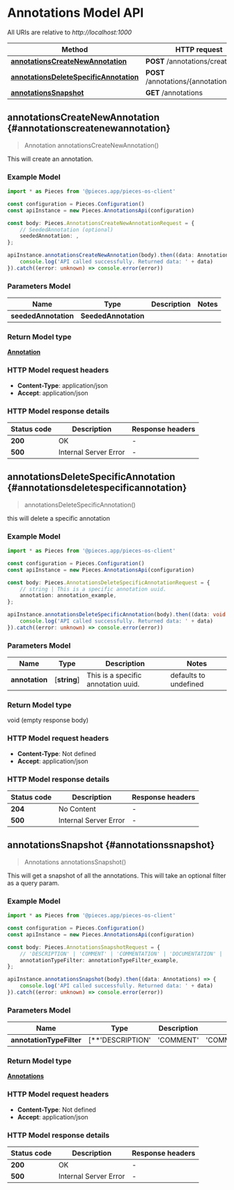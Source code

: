 # Annotations Model API

All URIs are relative to *http://localhost:1000*

Method | HTTP request
------------- | -------------
[**annotationsCreateNewAnnotation**](AnnotationsApi#annotationscreatenewannotation) | **POST** /annotations/create
[**annotationsDeleteSpecificAnnotation**](AnnotationsApi#annotationsdeletespecificannotation) | **POST** /annotations/\{annotation\}/delete
[**annotationsSnapshot**](AnnotationsApi#annotationssnapshot) | **GET** /annotations


## **annotationsCreateNewAnnotation** {#annotationscreatenewannotation}
> Annotation annotationsCreateNewAnnotation()

This will create an annotation.

### Example Model

```typescript
import * as Pieces from '@pieces.app/pieces-os-client'

const configuration = Pieces.Configuration()
const apiInstance = new Pieces.AnnotationsApi(configuration)

const body: Pieces.AnnotationsCreateNewAnnotationRequest = {
    // SeededAnnotation (optional)
    seededAnnotation: ,
};

apiInstance.annotationsCreateNewAnnotation(body).then((data: Annotation) => {
    console.log('API called successfully. Returned data: ' + data)
}).catch((error: unknown) => console.error(error))
```

### Parameters Model

Name | Type | Description  | Notes
------------- | ------------- | ------------- | -------------
 **seededAnnotation** | **SeededAnnotation**|  |


### Return Model type

[**Annotation**](../models/Annotation)

### HTTP Model request headers

- **Content-Type**: application/json
- **Accept**: application/json


### HTTP Model response details
| Status code | Description | Response headers
|-------------|-------------|------------------
**200** | OK |  -  |
**500** | Internal Server Error |  -  |

## **annotationsDeleteSpecificAnnotation** {#annotationsdeletespecificannotation}
> annotationsDeleteSpecificAnnotation()

this will delete a specific annotation

### Example Model

```typescript
import * as Pieces from '@pieces.app/pieces-os-client'

const configuration = Pieces.Configuration()
const apiInstance = new Pieces.AnnotationsApi(configuration)

const body: Pieces.AnnotationsDeleteSpecificAnnotationRequest = {
    // string | This is a specific annotation uuid.
    annotation: annotation_example,
};

apiInstance.annotationsDeleteSpecificAnnotation(body).then((data: void (empty response body)) => {
    console.log('API called successfully. Returned data: ' + data)
}).catch((error: unknown) => console.error(error))
```

### Parameters Model

Name | Type | Description  | Notes
------------- | ------------- | ------------- | -------------
 **annotation** | [**string**] | This is a specific annotation uuid. | defaults to undefined


### Return Model type

void (empty response body)

### HTTP Model request headers

- **Content-Type**: Not defined
- **Accept**: application/json


### HTTP Model response details
| Status code | Description | Response headers
|-------------|-------------|------------------
**204** | No Content |  -  |
**500** | Internal Server Error |  -  |

## **annotationsSnapshot** {#annotationssnapshot}
> Annotations annotationsSnapshot()

This will get a snapshot of all the annotations.  This will take an optional filter as a query param.

### Example Model

```typescript
import * as Pieces from '@pieces.app/pieces-os-client'

const configuration = Pieces.Configuration()
const apiInstance = new Pieces.AnnotationsApi(configuration)

const body: Pieces.AnnotationsSnapshotRequest = {
    // 'DESCRIPTION' | 'COMMENT' | 'COMMENTATION' | 'DOCUMENTATION' | 'SUMMARIZATION' | 'SUMMARY' | 'EXPLANATION' | 'GIT_COMMIT' | This is an AnnotationTypeEnum as a optional filter. (optional)
    annotationTypeFilter: annotationTypeFilter_example,
};

apiInstance.annotationsSnapshot(body).then((data: Annotations) => {
    console.log('API called successfully. Returned data: ' + data)
}).catch((error: unknown) => console.error(error))
```

### Parameters Model

Name | Type | Description  | Notes
------------- | ------------- | ------------- | -------------
 **annotationTypeFilter** | [**&#39;DESCRIPTION&#39; | &#39;COMMENT&#39; | &#39;COMMENTATION&#39; | &#39;DOCUMENTATION&#39; | &#39;SUMMARIZATION&#39; | &#39;SUMMARY&#39; | &#39;EXPLANATION&#39; | &#39;GIT_COMMIT&#39;**]**Array\<&#39;DESCRIPTION&#39; &#124; &#39;COMMENT&#39; &#124; &#39;COMMENTATION&#39; &#124; &#39;DOCUMENTATION&#39; &#124; &#39;SUMMARIZATION&#39; &#124; &#39;SUMMARY&#39; &#124; &#39;EXPLANATION&#39; &#124; &#39;GIT_COMMIT&#39;\>** | This is an AnnotationTypeEnum as a optional filter. | (optional) defaults to undefined


### Return Model type

[**Annotations**](../models/Annotations)

### HTTP Model request headers

- **Content-Type**: Not defined
- **Accept**: application/json


### HTTP Model response details
| Status code | Description | Response headers
|-------------|-------------|------------------
**200** | OK |  -  |
**500** | Internal Server Error |  -  |


